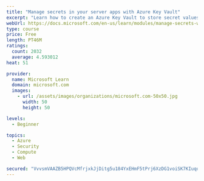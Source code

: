 ```yaml
---
title: "Manage secrets in your server apps with Azure Key Vault"
excerpt: "Learn how to create an Azure Key Vault to store secret values and how to enable secure access to the vault."
webUrl: https://docs.microsoft.com/en-us/learn/modules/manage-secrets-with-azure-key-vault/
type: course
price: Free
length: PT46M
ratings:
  count: 2032
  average: 4.593012
heat: 51

provider:
  name: Microsoft Learn
  domain: microsoft.com
  images:
    - url: /assets/images/organizations/microsoft.com-50x50.jpg
      width: 50
      height: 50

levels:
  - Beginner

topics:
  - Azure
  - Security
  - Compute
  - Web

secured: "VvvsmVAAZB5HPQVcMfrjxkJjDitg5u184YxEHmF5tPrj6XzDG1voiSK7KIuqqabiYPiUBfT3grBeWvR81bwSruybAIVHF9bYSxrhfZEaLaAdBGKbHhYPHHTeC85vUDBeFS+MhwisBDxsYw1bUM/vwxlL3dJcdFXzSlgS1JggKAQtZ8+8C8yJQ6XmbDbQ16cMIMc4m1vA8adgvDnggcgVyjoFHtX98WPg4p2t6Y9wD/GeOHgRhpX6QwdQxZWLldv0EhoNGY1u5jDhefoGrbS/m6/nFcejQI0ZZqvelV5XJVhRHnbzV/S1GPySGFaq1ioSY5zaY+4orLxklhgDTNVe4mCcmaoc7TF7qDq+71QeNLHm7Wxr8cjml1/t4OUuCTZ/FaykOS6y401lfanuGGBLPh06wS+H8XGEpfnA+b7Zg1o=;XMybAoeU1PE1lzPv6TsR1A=="
---
```


